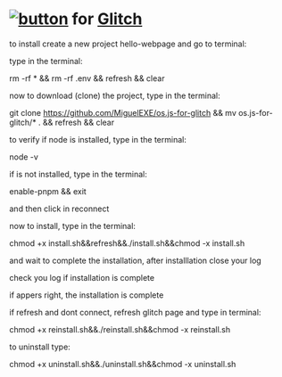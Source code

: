 # [![button](https://www.os-js.org/images/logo.svg)](https://www.os-js.org/) for [Glitch](https://glitch.com)

to install create a new project hello-webpage and go to terminal:

type in the terminal:

rm -rf * && rm -rf .env && refresh && clear

now to download \(clone\) the project, type in the terminal:

git clone https://github.com/MiguelEXE/os.js-for-glitch && mv os.js-for-glitch/* . && refresh && clear

to verify if node is installed, type in the terminal:

node -v

if is not installed, type in the terminal:

enable-pnpm && exit

and then click in reconnect

now to install, type in the terminal:

chmod +x install.sh&&refresh&&./install.sh&&chmod -x install.sh

and wait to complete the installation, after installlation close your log

check you log if installation is complete

if appers right, the installation is complete

if refresh and dont connect, refresh glitch page and type in terminal:

chmod +x reinstall.sh&&./reinstall.sh&&chmod -x reinstall.sh

to uninstall type:

chmod +x uninstall.sh&&./uninstall.sh&&chmod -x uninstall.sh

